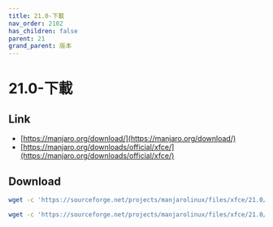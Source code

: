 ```yaml
---
title: 21.0-下載
nav_order: 2102
has_children: false
parent: 21
grand_parent: 版本
---
```


# 21.0-下載


## Link

* [https://manjaro.org/download/](https://manjaro.org/download/)
* [https://manjaro.org/downloads/official/xfce/](https://manjaro.org/downloads/official/xfce/)


## Download


``` sh
wget -c 'https://sourceforge.net/projects/manjarolinux/files/xfce/21.0/manjaro-xfce-21.0-210318-linux510.iso/download' -O 'manjaro-xfce-21.0-210318-linux510.iso'
```


``` sh
wget -c 'https://sourceforge.net/projects/manjarolinux/files/xfce/21.0/minimal/manjaro-xfce-21.0-minimal-210318-linux510.iso/download' -O 'manjaro-xfce-21.0-minimal-210318-linux510.iso'
```
